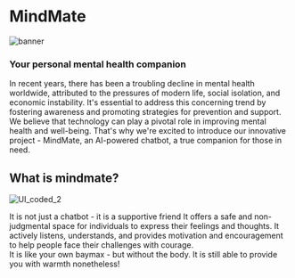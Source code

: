 # MindMate
![banner](https://github.com/noelg-cj/MindMate/assets/76249580/45822bc6-12be-426c-ab40-df2d93d40af5)
### Your personal mental health companion
In recent years, there has been a troubling decline in mental health worldwide, attributed to the pressures of modern life, social isolation, and economic instability.
It's essential to address this concerning trend by fostering awareness and promoting strategies for prevention and support.<br />
We believe that technology can play a pivotal role in improving mental health and well-being. 
That's why we're excited to introduce our innovative project - MindMate, an AI-powered chatbot, a true companion for those in need.
<br />
## What is mindmate? 
![UI_coded_2](https://github.com/noelg-cj/MindMate/assets/76249580/94657295-2e66-41c3-942a-fac712ce45b3)

It is not just a chatbot - it is a supportive friend It offers a safe and non-judgmental space for individuals to express their feelings and thoughts. 
It actively listens, understands, and provides motivation and encouragement to help people face their challenges with courage.<br />
It is like your own baymax - but without the body. It is still able to provide you with warmth nonetheless!

